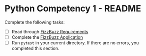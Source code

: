 # Python Competency 1 - README
Complete the following tasks:
- [ ] Read through [FizzBuzz Requirements](fizzbuzz.md)
- [ ] Complete the [FizzBuzz Application](fizzbuzz.py)
- [ ] Run `pytest` in your current directory.  If there are no errors, you completed this section.
